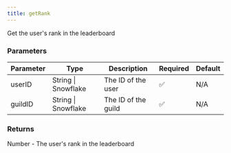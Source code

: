 ```yaml
---
title: getRank
---
```


Get the user's rank in the leaderboard

### Parameters

| Parameter | Type | Description | Required | Default |
|-----------|------|-------------|----------|---------|
|userID|String \| Snowflake|The ID of the user|✅|N/A|
|guildID|String \| Snowflake|The ID of the guild|✅|N/A|

### Returns

Number - The user's rank in the leaderboard